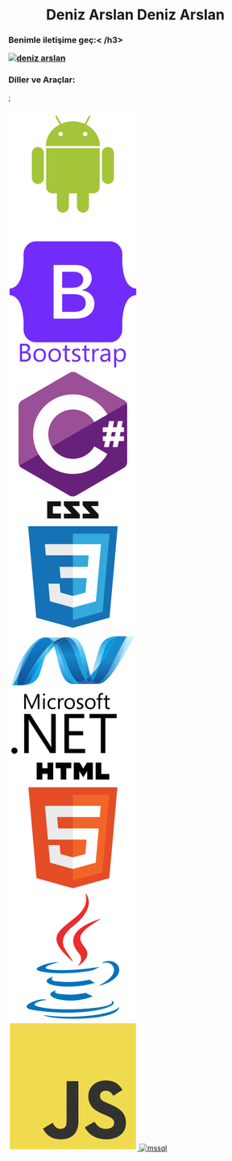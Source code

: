 <h1 align="center">Deniz Arslan Deniz Arslan</h1>
<h3 align="left">Benimle iletişime geç:< /h3>
<p align="left">
<a href="https://www.linkedin.com/in/deniz-arslan-9001681a1?lipi=urn%3Ali%3Apage%3Ad_flagship3_profile_view_base_contact_details%3Bx4%2FDGlKiQFmGjgotPdZ9qw%3D%3D" hedef="boş"><img align="ortada" src="https://raw.githubusercontent.com/rahuldkjain/github-profile-readme-generator/master/src/images/icons/Social/linked-in-alt.svg" alt="deniz arslan"; yükseklik="30"; genişlik="40"; /></a>
</p>

<h3 align="left">Diller ve Araçlar:</h3> ;
<p align="left"> <a href="https://developer.android.com" hedef="_blank" rel="noreferrer"> <img src="https://raw.githubusercontent.com/devicons/devicon/master/icons/android/android-original-wordmark.svg"; alt="android"; genişlik="40"; yükseklik="40"/> </a> <a href="https://getbootstrap.com" hedef="_blank" rel="noreferrer"> <img src="https://raw.githubusercontent.com/devicons/devicon/master/icons/bootstrap/bootstrap-plain-wordmark.svg" alt="önyükleme"; genişlik="40"; yükseklik="40"/> </a> <a href="https://www.w3schools.com/cs/" hedef="_blank" rel="noreferrer"> <img src="https://raw.githubusercontent.com/devicons/devicon/master/icons/csharp/csharp-original.svg"; alt="csharp"; genişlik="40"; yükseklik="40"/> </a> <a href="https://www.w3schools.com/css/" hedef="_blank" rel="noreferrer"> <img src="https://raw.githubusercontent.com/devicons/devicon/master/icons/css3/css3-original-wordmark.svg"; alt="css3"; genişlik="40"; yükseklik="40"/> </a> <a href="https://dotnet.microsoft.com/" hedef="_blank" rel="noreferrer"> <img src="https://raw.githubusercontent.com/devicons/devicon/master/icons/dot-net/dot-net-original-wordmark.svg"; alt="dotnet"; genişlik="40"; yükseklik="40"/> </a> <a href="https://www.w3.org/html/" hedef="_blank" rel="noreferrer"> <img src="https://raw.githubusercontent.com/devicons/devicon/master/icons/html5/html5-original-wordmark.svg"; alt="html5" genişlik="40"; yükseklik="40"/> </a> <a href="https://www.java.com" hedef="_blank" rel="noreferrer"> <img src="https://raw.githubusercontent.com/devicons/devicon/master/icons/java/java-original.svg" alt="java"; genişlik="40"; yükseklik="40"/> </a> <a href="https://developer.mozilla.org/en-US/docs/Web/JavaScript" hedef="_blank" rel="noreferrer"> <img src="https://raw.githubusercontent.com/devicons/devicon/master/icons/javascript/javascript-original.svg"; alt="javascript"; genişlik="40"; yükseklik="40"/> </a> <a href="https://www.microsoft.com/en-us/sql-server" hedef="_blank" rel="noreferrer"> <img src="https://www.svgrepo.com/show/303229/microsoft-sql-server-logo.svg" alt="mssql"; genişlik="40"; yükseklik="40"/> </a> </p>
